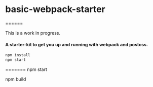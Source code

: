 # basic-webpack-starter
======

This is a work in progress.

#### A starter-kit to get you up and running with webpack and postcss.

```javascript
npm install
npm start
```





=======
npm start 

npm build
